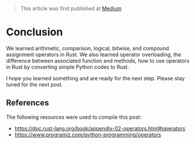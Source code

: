 > This article was first published at [Medium](https://towardsdatascience.com/a-comprehensive-tutorial-to-rust-operators-for-beginners-11554b2c64d4)

# Conclusion

We learned arithmetic, comparison, logical, bitwise, and compound assignment operators in Rust. We also learned operator overloading, the difference between associated function and methods, how to use operators in Rust by converting simple Python codes to Rust.

I hope you learned something and are ready for the next step. Please stay tuned for the next post.

## References

The following resources were used to compile this post:

- https://doc.rust-lang.org/book/appendix-02-operators.html#operators
- https://www.programiz.com/python-programming/operators